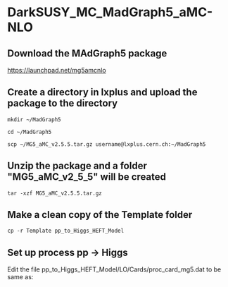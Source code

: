 # DarkSUSY_MC_MadGraph5_aMC-NLO

## Download the MAdGraph5 package

https://launchpad.net/mg5amcnlo

## Create a directory in lxplus and upload the package to the directory

`mkdir ~/MadGraph5`

`cd ~/MadGraph5`

`scp ~/MG5_aMC_v2.5.5.tar.gz username@lxplus.cern.ch:~/MadGraph5`

## Unzip the package and a folder "MG5_aMC_v2_5_5" will be created

`tar -xzf MG5_aMC_v2.5.5.tar.gz`

## Make a clean copy of the Template folder

`cp -r Template pp_to_Higgs_HEFT_Model`

## Set up process pp -> Higgs

Edit the file pp_to_Higgs_HEFT_Model/LO/Cards/proc_card_mg5.dat to be same as:
